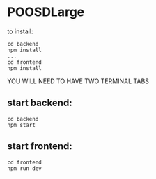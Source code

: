 # POOSDLarge
to install:
~~~
cd backend
npm install
...
cd frontend
npm install
~~~

YOU WILL NEED TO HAVE TWO TERMINAL TABS
## start backend:
~~~
cd backend
npm start
~~~

## start frontend:
~~~
cd frontend
npm run dev
~~~
